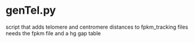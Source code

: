 # genTel.py

script that adds telomere and centromere distances to fpkm_tracking files 
needs the fpkm file and a hg gap table 
